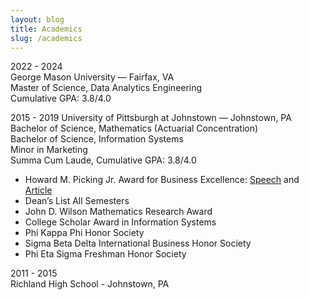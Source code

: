 ```yaml
---
layout: blog
title: Academics
slug: /academics
---
```

2022 - 2024 <br />
George Mason University —  Fairfax, VA	<br /> 
Master of Science, Data Analytics Engineering <br />
Cumulative GPA: 3.8/4.0 <br />

2015 - 2019
University of Pittsburgh at Johnstown — Johnstown, PA <br />
Bachelor of Science, Mathematics (Actuarial Concentration) <br />
Bachelor of Science, Information Systems <br />
Minor in Marketing <br />
Summa Cum Laude, Cumulative GPA: 3.8/4.0 <br />

* Howard M. Picking Jr. Award for Business Excellence: [Speech](https://www.youtube.com/watch?v=CSGT_7AL2OE) and [Article](https://www.richlandsd.com/apps/news/article/854796)
* Dean’s List	All Semesters
* John D. Wilson Mathematics Research Award
* College Scholar Award in Information Systems
* Phi Kappa Phi Honor Society
* Sigma Beta Delta International Business Honor Society                                                                                             
* Phi Eta Sigma Freshman Honor Society

2011 - 2015 <br />
Richland High School - Johnstown, PA

<br />
